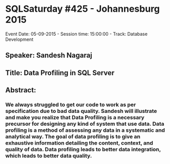# SQLSaturday #425 - Johannesburg 2015
Event Date: 05-09-2015 - Session time: 15:00:00 - Track: Database Development
## Speaker: Sandesh Nagaraj
## Title: Data Profiling in SQL Server
## Abstract:
### We always struggled to get our code to work as per specification due to bad data quality. Sandesh will illustrate and make you realize that Data Profiling is a necessary precursor for designing any kind of system that use data. Data profiling is a method of assessing any data in a systematic and analytical way. The goal of data profiling is to give an exhaustive information detailing the content, context, and quality of data. Data profiling leads to better data integration, which leads to better data quality.
